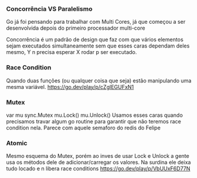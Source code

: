 
### Concorrência VS Paralelismo
Go já foi pensando para trabalhar com Multi Cores, já que começou a ser desenvolvida depois do primeiro processador multi-core

Concorrência é um padrão de design que faz com que vários elementos sejam executados simultaneamente sem que esses caras dependam deles mesmo, Y n precisa esperar X rodar p ser executado.

### Race Condition 
Quando duas funções (ou qualquer coisa que seja) estão manipulando uma mesma variável. 
https://go.dev/play/p/cZglEGUFxN1

### Mutex
var mu sync.Mutex
mu.Lock()
mu.Unlock()
Usamos esses caras quando precisamos travar algum go routine para garantir que não teremos race condition nela. Parece com aquele semaforo do redis do Felipe

### Atomic
Mesmo esquema do Mutex, porém ao inves de usar Lock e Unlock a gente usa os métodos dele de adicionar/carregar os valores. Na surdina ele deixa tudo locado e n libera race conditions
https://go.dev/play/p/VbUUxF6D77N